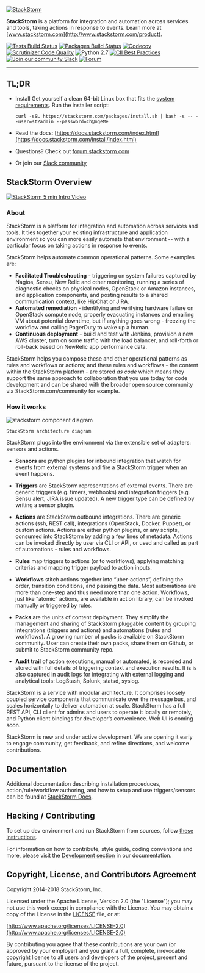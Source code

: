 [![StackStorm](https://github.com/stackstorm/st2/raw/master/stackstorm_logo.png)](https://www.stackstorm.com)

**StackStorm** is a platform for integration and automation across services and tools, taking actions in response to events. Learn more at [www.stackstorm.com](http://www.stackstorm.com/product).

[![Tests Build Status](https://travis-ci.org/StackStorm/st2.svg?branch=master)](https://travis-ci.org/StackStorm/st2) [![Packages Build Status](https://circleci.com/gh/StackStorm/st2/tree/master.svg?style=shield)](https://circleci.com/gh/StackStorm/st2) [![Codecov](https://codecov.io/github/StackStorm/st2/badge.svg?branch=master&service=github)](https://codecov.io/github/StackStorm/st2?branch=master) [![Scrutinizer Code Quality](https://scrutinizer-ci.com/g/StackStorm/st2/badges/quality-score.png?b=master)](https://scrutinizer-ci.com/g/StackStorm/st2/?branch=master) ![Python 2.7](https://img.shields.io/badge/python-2.7-blue.svg) [![CII Best Practices](https://bestpractices.coreinfrastructure.org/projects/1833/badge)](https://bestpractices.coreinfrastructure.org/projects/1833) [![Join our community Slack](https://stackstorm-community.herokuapp.com/badge.svg)](https://stackstorm.com/community-signup) [![Forum](https://img.shields.io/discourse/https/forum.stackstorm.com/posts.svg)](https://forum.stackstorm.com/)

---

## TL;DR

* Install Get yourself a clean 64-bit Linux box that fits the [system requirements](https://docs.stackstorm.com/install/system_requirements.html). Run the installer script:

   ```
   curl -sSL https://stackstorm.com/packages/install.sh | bash -s -- --user=st2admin --password=Ch@ngeMe
   ```
* Read the docs: [https://docs.stackstorm.com/index.html](https://docs.stackstorm.com/install/index.html)
* Questions? Check out [forum.stackstorm.com](https://forum.stackstorm.com/)
* Or join our [Slack community](https://stackstorm.com/community-signup)

## StackStorm Overview

[![StackStorm 5 min Intro Video](https://cloud.githubusercontent.com/assets/1294734/10356016/16278d0a-6d27-11e5-987d-c8a7629a69ed.png)](https://www.youtube.com/watch?v=pzZws3ftDtA)

### About

StackStorm is a platform for integration and automation across services and tools. It ties together your existing infrastructure and application environment so you can more easily automate that environment -- with a particular focus on taking actions in response to events.

StackStorm helps automate common operational patterns. Some examples are:

* **Facilitated Troubleshooting** - triggering on system failures captured by Nagios, Sensu, New Relic and other monitoring, running a series of diagnostic checks on physical nodes, OpenStack or Amazon instances, and application components, and posting results to a shared communication context, like HipChat or JIRA.
* **Automated remediation** - identifying and verifying hardware failure on OpenStack compute node, properly evacuating instances and emailing VM about potential downtime, but if anything goes wrong - freezing the workflow and calling PagerDuty to wake up a human.
* **Continuous deployment** - build and test with Jenkins, provision a new AWS cluster, turn on some traffic with the load balancer, and roll-forth or roll-back based on NewRelic app performance data.

StackStorm helps you compose these and other operational patterns as rules and workflows or actions; and these rules and workflows - the content within the StackStorm platform - are stored *as code* which means they support the same approach to collaboration that you use today for code development and can be shared with the broader open source community via StackStorm.com/community for example.

### How it works

![stackstorm component diagram](https://cloud.githubusercontent.com/assets/20028/5688946/fabef9ec-9822-11e4-859e-29bbb67df85b.jpg)

    StackStorm architecture diagram

StackStorm plugs into the environment via the extensible set of adapters: sensors and actions.

* **Sensors** are python plugins for inbound integration that watch for events from external systems and fire a StackStorm trigger when an event happens.

* **Triggers** are StackStorm representations of external events. There are generic triggers (e.g. timers, webhooks) and integration triggers (e.g. Sensu alert, JIRA issue updated). A new trigger type can be defined by writing a sensor plugin.

* **Actions** are StackStorm outbound integrations. There are generic actions (ssh, REST call), integrations (OpenStack, Docker, Puppet), or custom actions. Actions are either python plugins, or any scripts, consumed into StackStorm by adding a few lines of metadata. Actions can be invoked directly by user via CLI or API, or used and called as part of  automations - rules and workflows.

* **Rules** map triggers to actions (or to workflows), applying matching criterias and mapping trigger payload to action inputs.

* **Workflows** stitch actions together into “uber-actions”, defining the order, transition conditions, and passing the data. Most automations are more than one-step and thus need more than one action. Workflows, just like “atomic” actions, are available in action library, can be invoked manually or triggered by rules.

* **Packs** are the units of content deployment. They simplify the management and sharing of StackStorm pluggable content by grouping integrations (triggers and actions) and automations (rules and workflows). A growing number of packs is available on StackStorm community. User can create their own packs,  share them on Github, or submit to StackStorm community repo.

* **Audit trail** of action executions, manual or automated, is recorded and stored with full details of triggering context and execution results. It is is also captured in audit logs for integrating with external logging and analytical tools: LogStash, Splunk, statsd, syslog.

StackStorm is a service with modular architecture. It comprises loosely coupled  service components that communicate over the message bus, and scales horizontally to deliver automation at scale. StackStorm has a full REST API, CLI client for admins and users to operate it locally or remotely, and Python client bindings for developer’s convenience. Web UI is coming soon.

StackStorm is new and under active development. We are opening it early to engage community, get feedback, and refine directions, and welcome contributions.

## Documentation

Additional documentation describing installation proceduces, action/rule/workflow authoring, and how to setup and use triggers/sensors can be found at [StackStorm Docs](https://docs.stackstorm.com).

## Hacking / Contributing

To set up dev environment and run StackStorm from sources, follow [these instructions](https://docs.stackstorm.com/development/sources.html).

For information on how to contribute, style guide, coding conventions and more,
please visit the [Development section](https://docs.stackstorm.com/development/index.html)
in our documentation.

## Copyright, License, and Contributors Agreement

Copyright 2014-2018 StackStorm, Inc.

Licensed under the Apache License, Version 2.0 (the "License"); you may not use this work except in compliance with the License. You may obtain a copy of the License in the [LICENSE](LICENSE) file, or at:

[http://www.apache.org/licenses/LICENSE-2.0](http://www.apache.org/licenses/LICENSE-2.0)

By contributing you agree that these contributions are your own (or approved by your employer) and you grant a full, complete, irrevocable copyright license to all users and developers of the project, present and future, pursuant to the license of the project.
